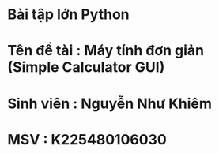 # Bài tập lớn Python
# Tên đề tài : Máy tính đơn giản (Simple Calculator GUI)
# Sinh viên : Nguyễn Như Khiêm
# MSV : K225480106030
